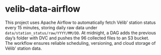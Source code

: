# velib-data-airflow

This project uses Apache Airflow to automatically fetch Vélib’ station status every 15 minutes, storing daily raw data under `data/station_status/raw/YYYY/MM/DD`. At midnight, a DAG adds the previous day’s folder with DVC and pushes the 96 collected files to an S3 bucket. The workflow ensures reliable scheduling, versioning, and cloud storage of Vélib’ station data.